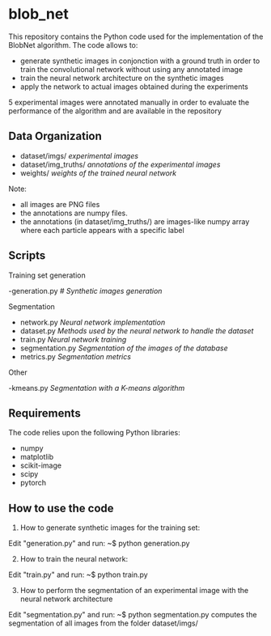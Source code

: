 # blob_net

This repository contains the Python code used for the implementation of the BlobNet algorithm. The code allows to:

- generate synthetic images in conjonction with a ground truth in order to train the convolutional network without using any annotated image
- train the neural network architecture on the synthetic images
- apply the network to actual images obtained during the experiments

5 experimental images were annotated manually in order to evaluate the performance of the algorithm and are available in the repository


Data Organization
-----------------

- dataset/imgs/        *experimental images*
- dataset/img_truths/  *annotations of the experimental images*
- weights/             *weights of the trained neural network*

Note:

- all images are PNG files
- the annotations are numpy files.
- the annotations (in dataset/img_truths/) are images-like numpy array where 
  each particle appears with a specific label


Scripts
-----------------

Training set generation

-generation.py    *# Synthetic images generation*

Segmentation

- network.py       *Neural network implementation*
- dataset.py       *Methods used by the neural network to handle the dataset*
- train.py         *Neural network training*
- segmentation.py  *Segmentation of the images of the database*
- metrics.py       *Segmentation metrics*

Other

-kmeans.py        *Segmentation with a K-means algorithm*



Requirements
---------------------------
The code relies upon the following Python libraries:
- numpy
- matplotlib
- scikit-image
- scipy
- pytorch


How to use the code
-------------------

1. How to generate synthetic images for the training set:

Edit "generation.py" and run:
~$ python generation.py

2. How to train the neural network:

Edit "train.py" and run:
~$ python train.py

3. How to perform the segmentation of an experimental image with the 
neural network architecture

Edit "segmentation.py" and run:
~$ python segmentation.py
computes the segmentation of all images from the folder dataset/imgs/

